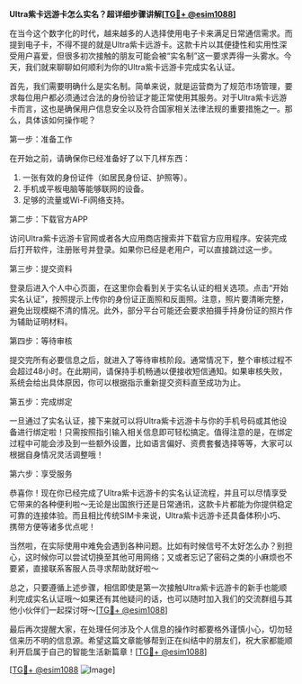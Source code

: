 **Ultra紫卡远游卡怎么实名？超详细步骤讲解[[TG💪+ @esim1088](https://t.me/s/esim1088)]**

在当今这个数字化的时代，越来越多的人选择使用电子卡来满足日常通信需求。而提到电子卡，不得不提的就是Ultra紫卡远游卡。这款卡片以其便捷性和实用性深受用户喜爱，但很多初次接触的朋友可能会被“实名制”这一要求弄得一头雾水。今天，我们就来聊聊如何顺利为你的Ultra紫卡远游卡完成实名认证。

首先，我们需要明确什么是实名制。简单来说，就是运营商为了规范市场管理，要求每位用户都必须通过合法的身份验证才能正常使用其服务。对于Ultra紫卡远游卡而言，这也是确保用户信息安全以及符合国家相关法律法规的重要措施之一。那么，具体该如何操作呢？

第一步：准备工作

在开始之前，请确保你已经准备好了以下几样东西：
1. 一张有效的身份证件（如居民身份证、护照等）。
2. 手机或平板电脑等能够联网的设备。
3. 足够的流量或Wi-Fi网络支持。

第二步：下载官方APP

访问Ultra紫卡远游卡官网或者各大应用商店搜索并下载官方应用程序。安装完成后打开软件，注册账号并登录。如果你已经是老用户，可以直接跳过这一步。

第三步：提交资料

登录后进入个人中心页面，在这里你会看到关于实名认证的相关选项。点击“开始实名认证”，按照提示上传你的身份证正面照和反面照。注意，照片要清晰完整，避免出现模糊不清的情况。此外，部分平台可能还会要求拍摄手持身份证的照片作为辅助证明材料。

第四步：等待审核

提交完所有必要信息之后，就进入了等待审核阶段。通常情况下，整个审核过程不会超过48小时。在此期间，请保持手机畅通以便接收短信通知。如果审核失败，系统会给出具体原因，你可以根据指示重新提交资料直至成功为止。

第五步：完成绑定

一旦通过了实名认证，接下来就可以将Ultra紫卡远游卡与你的手机号码或其他设备进行绑定啦！只需按照指引输入相关信息即可轻松搞定。值得注意的是，在绑定过程中可能会涉及到一些额外设置，比如语言偏好、资费套餐选择等等，大家可以根据自身情况灵活调整哦！

第六步：享受服务

恭喜你！现在你已经完成了Ultra紫卡远游卡的实名认证流程，并且可以尽情享受它带来的各种便利啦～无论是出国旅行还是日常通讯，这款卡片都能为你提供稳定可靠的连接体验。而且相比传统SIM卡来说，Ultra紫卡远游卡还具备体积小巧、携带方便等诸多优点呢！

当然啦，在实际使用中难免会遇到各种问题。比如有时候信号不太好怎么办？别担心，这时候你可以尝试切换至其他可用网络；又或者忘记了密码之类的小麻烦也不要紧，直接联系客服人员寻求帮助就好啦～

总之，只要遵循上述步骤，相信即使是第一次接触Ultra紫卡远游卡的新手也能顺利完成实名认证哦～如果还有其他疑问的话，也可以随时加入我们的交流群组与其他小伙伴们一起探讨呀～[[TG💪+ @esim1088](https://t.me/s/esim1088)]

最后再次提醒大家，在处理任何涉及个人信息的操作时都要格外谨慎小心，切勿轻信来历不明的信息源。希望这篇文章能够帮到正在纠结中的朋友们，祝大家都能顺利开启属于自己的智能生活新篇章！[[TG💪+ @esim1088](https://t.me/s/esim1088)] 

[[TG💪+ @esim1088](https://t.me/s/esim1088) ![Image](https://i.postimg.cc/4NQfJmqS/Snipaste-2025-05-13-00-14-12.png)]